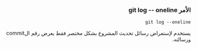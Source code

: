 


### <div dir=rtl>الأمر git log -- oneline<dir>

<div dir=rtl>
  
``
git log --oneline
``
  
يستخدم لإستعراض رسائل تحديث المشروع بشكل مختصر فقط يعرض رقم الcommit ورسالته. 

<div>

